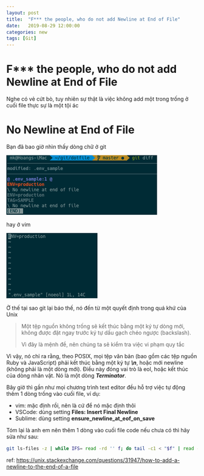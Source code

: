 ```yaml
---
layout: post
title:  "F*** the people, who do not add Newline at End of File"
date:   2019-08-29 12:00:00
categories: new
tags: [Git]
---
```


F*** the people, who do not add Newline at End of File
====

Nghe có vẻ cứt bò, tuy nhiên sự thật là việc không add một trong trống ở cuối file thực sự là một tội ác


# No Newline at End of File

Bạn đã bao giờ nhìn thấy dòng chữ ở git

![alt text](https://github.com/wingadium1/wingadium1.github.io/raw/master/img/git_diff_no_line_eof.png)

hay ở vim

![alt text](https://github.com/wingadium1/wingadium1.github.io/raw/master/img/vim_no_line_eol.png)

Ờ thế tại sao git lại báo thế, nó đến từ một quyết định trong quá khứ của Unix

> Một tệp nguồn không trống sẽ kết thúc bằng một ký tự dòng mới, không được đặt ngay trước ký tự dấu gạch chéo ngược (backslash).
>
> Vì đây là mệnh đề, nên chúng ta sẽ kiểm tra việc vi phạm quy tắc

Vì vậy, nó chỉ ra rằng, theo POSIX, mọi tệp văn bản (bao gồm các tệp nguồn Ruby và JavaScript) phải kết thúc bằng một ký tự ***\n***, hoặc mới newline (không phải là một dòng mới). Điều này đóng vai trò là eol, hoặc kết thúc của dòng nhân vật. Nó là một dòng ***Terminator***.

Bây giờ thì gần như mọi chương trình text editor đều hỗ trợ việc tự động thêm 1 dòng trống vào cuối file, ví dụ:
* vim: mặc định rồi, nên là cứ để nó mặc định thôi
* VSCode: dùng setting **Files: Insert Final Newline**
* Sublime: dùng setting **ensure_newline_at_eof_on_save**

Tóm lại là anh em nên thêm 1 dòng vào cuối file code nếu chưa có thì hãy sửa như sau:

```bash
git ls-files -z | while IFS= read -rd '' f; do tail -c1 < "$f" | read -r _ || echo >> "$f"; done
```

ref: https://unix.stackexchange.com/questions/31947/how-to-add-a-newline-to-the-end-of-a-file
